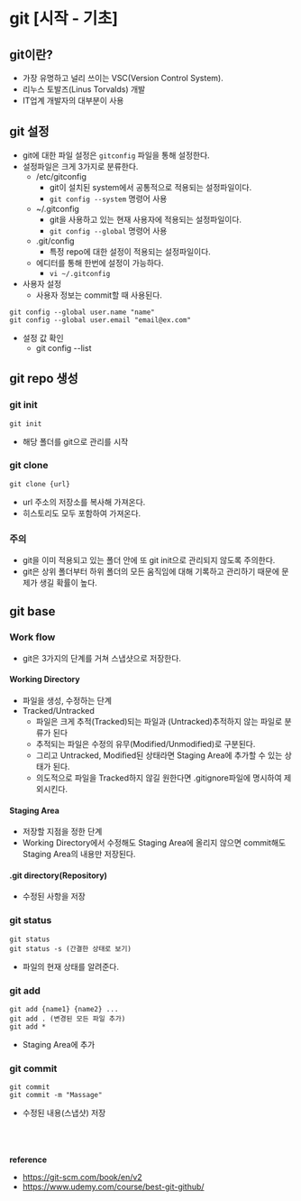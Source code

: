 # git [시작 - 기초]

## git이란?

- 가장 유명하고 널리 쓰이는 VSC(Version Control System).
- 리누스 토발즈(Linus Torvalds) 개발
- IT업계 개발자의 대부분이 사용

## git 설정

- git에 대한 파일 설정은 `gitconfig` 파일을 통해 설정한다.
- 설정파일은 크게 3가지로 분류한다.
  - /etc/gitconfig
    - git이 설치된 system에서 공통적으로 적용되는 설정파일이다.
    - `git config --system` 명령어 사용
  - ~/.gitconfig
    - git을 사용하고 있는 현재 사용자에 적용되는 설정파일이다.
    - `git config --global` 명령어 사용
  - .git/config
    - 특정 repo에 대한 설정이 적용되는 설정파일이다.
  - 에디터를 통해 한번에 설정이 가능하다.
    - `vi ~/.gitconfig`
- 사용자 설정
  - 사용자 정보는 commit할 때 사용된다.

```
git config --global user.name "name"
git config --global user.email "email@ex.com"
```

- 설정 값 확인
  - git config --list

## git repo 생성

### git init

```
git init
```

- 해당 폴더를 git으로 관리를 시작

### git clone

```
git clone {url}
```

- url 주소의 저장소를 복사해 가져온다.
- 히스토리도 모두 포함하여 가져온다.

### 주의

- git을 이미 적용되고 있는 폴더 안에 또 git init으로 관리되지 않도록 주의한다.
- git은 상위 폴더부터 하위 폴더의 모든 움직임에 대해 기록하고 관리하기 때문에 문제가 생길 확률이 높다.

## git base

### Work flow

- git은 3가지의 단계를 거쳐 스냅샷으로 저장한다.

#### Working Directory

- 파일을 생성, 수정하는 단계
- Tracked/Untracked
  - 파일은 크게 추적(Tracked)되는 파일과 (Untracked)추적하지 않는 파일로 분류가 된다
  - 추적되는 파일은 수정의 유무(Modified/Unmodified)로 구분된다.
  - 그리고 Untracked, Modified된 상태라면 Staging Area에 추가할 수 있는 상태가 된다.
  - 의도적으로 파일을 Tracked하지 않길 원한다면 .gitignore파일에 명시하여 제외시킨다.

#### Staging Area

- 저장할 지점을 정한 단계
- Working Directory에서 수정해도 Staging Area에 올리지 않으면 commit해도 Staging Area의 내용만 저장된다.

#### .git directory(Repository)

- 수정된 사항을 저장

### git status

```
git status
git status -s (간결한 상태로 보기)
```

- 파일의 현재 상태를 알려준다.

### git add

```
git add {name1} {name2} ...
git add . (변경된 모든 파일 추가)
git add *
```

- Staging Area에 추가

### git commit

```
git commit
git commit -m "Massage"
```

- 수정된 내용(스냅샷) 저장
</br></br></br></br>

**reference**
- https://git-scm.com/book/en/v2
- https://www.udemy.com/course/best-git-github/